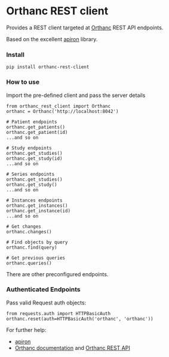 # Orthanc REST client

Provides a REST client targeted at [Orthanc](https://www.orthanc-server.com) REST API endpoints.

Based on the excellent [apiron](https://github.com/ithaka/apiron) library.

### Install

    pip install orthanc-rest-client

### How to use

Import the pre-defined client and pass the server details

    from orthanc_rest_client import Orthanc
    orthanc = Orthanc('http://localhost:8042')

    # Patient endpoints
    orthanc.get_patients()
    orthanc.get_patient(id)
    ...and so on

    # Study endpoints
    orthanc.get_studies()
    orthanc.get_study(id)
    ...and so on

    # Series endpoints
    orthanc.get_studies()
    orthanc.get_study()
    ...and so on

    # Instances endpoints
    orthanc.get_instances()
    orthanc.get_instance(id)
    ...and so on

    # Get changes
    orthanc.changes()

    # Find objects by query
    orthanc.find(query)

    # Get previous queries
    orthanc.queries()

There are other preconfigured endpoints.

### Authenticated Endpoints

Pass valid Request auth objects:

    from requests.auth import HTTPBasicAuth
    orthanc.reset(auth=HTTPBasicAuth('orthanc', 'orthanc'))

For further help:
- [apiron](https://github.com/ithaka/apiron)
- [Orthanc documentation](http://book.orthanc-server.com) and [Orthanc REST API](https://docs.google.com/spreadsheets/d/e/2PACX-1vSBEymDKGZgskFEFF6yzge5JovGHPK_FIbEnW5a6SWUbPkX06tkoObUHh6T1XQhgj-HqFd0AWSnVFOv/pubhtml?gid=1094535210&single=true)
